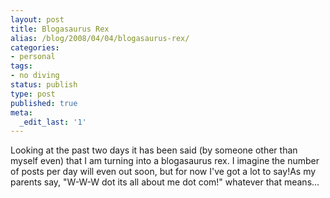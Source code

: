 ```yaml
---
layout: post
title: Blogasaurus Rex
alias: /blog/2008/04/04/blogasaurus-rex/
categories:
- personal
tags:
- no diving
status: publish
type: post
published: true
meta:
  _edit_last: '1'
---
```

Looking at the past two days it has been said (by someone other than myself even) that I am turning into a blogasaurus rex. I imagine the number of posts per day will even out soon, but for now I've got a lot to say!As my parents say, "W-W-W dot its all about me dot com!" whatever that means...
